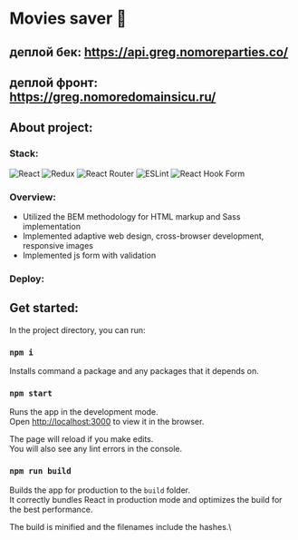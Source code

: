 # Movies saver 🎥

## деплой бек: https://api.greg.nomoreparties.co/

## деплой фронт: https://greg.nomoredomainsicu.ru/

## About project:

### Stack:

![React](https://img.shields.io/badge/react-%2320232a.svg?style=for-the-badge&logo=react&logoColor=%2361DAFB)
![Redux](https://img.shields.io/badge/redux-%23593d88.svg?style=for-the-badge&logo=redux&logoColor=white)
![React Router](https://img.shields.io/badge/React_Router-CA4245?style=for-the-badge&logo=react-router&logoColor=white)
![ESLint](https://img.shields.io/badge/eslint-4B32C3.svg?style=for-the-badge&logo=eslint&logoColor=white)
![React Hook Form](https://img.shields.io/badge/react_hook_form-EC5990.svg?style=for-the-badge&logo=reacthookform&logoColor=white)

### Overview:

- Utilized the BEM methodology for HTML markup and Sass implementation
- Implemented adaptive web design, cross-browser development, responsive images
- Implemented js form with validation

### Deploy:

## Get started:

In the project directory, you can run:

### `npm i`

Installs command a package and any packages that it depends on.

### `npm start`

Runs the app in the development mode.\
Open [http://localhost:3000](http://localhost:3000) to view it in the browser.

The page will reload if you make edits.\
You will also see any lint errors in the console.

### `npm run build`

Builds the app for production to the `build` folder.\
It correctly bundles React in production mode and optimizes the build for the best performance.

The build is minified and the filenames include the hashes.\





